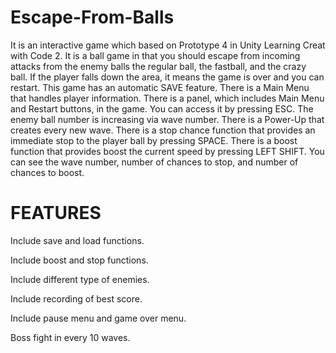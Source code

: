 # Escape-From-Balls
 It is an interactive game which based on Prototype 4 in Unity Learning Creat with Code 2.
 It is a ball game in that you should escape from incoming attacks from the enemy balls the regular ball, the fastball, and the crazy ball. If the player falls down the area, it means the game is over and you can restart. This game has an automatic SAVE feature. There is a Main Menu that handles player information. There is a panel, which includes Main Menu and Restart buttons, in the game. You can access it by pressing ESC. The enemy ball number is increasing via wave number. There is a Power-Up that creates every new wave. There is a stop chance function that provides an immediate stop to the player ball by pressing SPACE. There is a boost function that provides boost the current speed by pressing LEFT SHIFT. You can see the wave number, number of chances to stop, and number of chances to boost.
 # FEATURES
 Include save and load functions.
 
 Include boost and stop functions.
 
 Include different type of enemies.
 
 Include recording of best score.
 
 Include pause menu and game over menu.
 
 Boss fight in every 10 waves.
